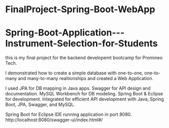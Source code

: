 # FinalProject-Spring-Boot-WebApp 
# Spring-Boot-Application---Instrument-Selection-for-Students

this is my final project for the backend developemt bootcamp for Promineo Tech.

I demonstrated how to create a simple database with one-to-one, one-to-many and many-to-many realtionships and created a Web Application.

I used JPA for DB mapping in Java apps. Swagger for API design and documentation. MySQL Workbench for DB modeling. Spring Boot & Eclipse for development. Integrated for efficient API development with Java, Spring Boot, JPA, Swagger, and MySQL.

Spring Boot for Eclipse IDE running application in port 8080. http://localhost:8080/swagger-ui/index.html#/
